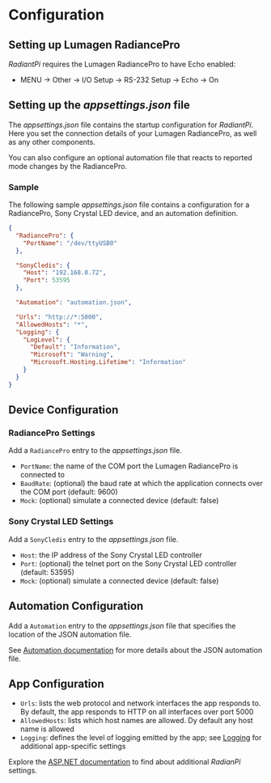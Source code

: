 # Configuration

## Setting up Lumagen RadiancePro

_RadiantPi_ requires the Lumagen RadiancePro to have Echo enabled:
* MENU → Other → I/O Setup → RS-232 Setup → Echo → On

## Setting up the _appsettings.json_ file

The _appsettings.json_ file contains the startup configuration for _RadiantPi_. Here you set the connection details of your Lumagen RadiancePro, as well as any other components.

You can also configure an optional automation file that reacts to reported mode changes by the RadiancePro.

### Sample
The following sample _appsettings.json_ file contains a configuration for a RadiancePro, Sony Crystal LED device, and an automation definition.
```json
{
  "RadiancePro": {
    "PortName": "/dev/ttyUSB0"
  },

  "SonyCledis": {
    "Host": "192.168.0.72",
    "Port": 53595
  },

  "Automation": "automation.json",

  "Urls": "http://*:5000",
  "AllowedHosts": "*",
  "Logging": {
    "LogLevel": {
      "Default": "Information",
      "Microsoft": "Warning",
      "Microsoft.Hosting.Lifetime": "Information"
    }
  }
}
```

## Device Configuration

### RadiancePro Settings

Add a `RadiancePro` entry to the _appsettings.json_ file.

* `PortName`: the name of the COM port the Lumagen RadiancePro is connected to
* `BaudRate`: (optional) the baud rate at which the application connects over the COM port (default: 9600)
* `Mock`: (optional) simulate a connected device (default: false)

### Sony Crystal LED Settings

Add a `SonyCledis` entry to the _appsettings.json_ file.

* `Host`: the IP address of the Sony Crystal LED controller
* `Port`: (optional) the telnet port on the Sony Crystal LED controller (default: 53595)
* `Mock`: (optional) simulate a connected device (default: false)

## Automation Configuration

Add a `Automation` entry to the _appsettings.json_ file that specifies the location of the JSON automation file.

See [Automation documentation](Automation.md) for more details about the JSON automation file.

## App Configuration

* `Urls`: lists the web protocol and network interfaces the app responds to. By default, the app responds to HTTP on all interfaces over port 5000
* `AllowedHosts`: lists which host names are allowed. Dy default any host name is allowed
* `Logging`: defines the level of logging emitted by the app; see [Logging](Logging.md) for additional app-specific settings

Explore the [ASP.NET documentation](https://docs.microsoft.com/en-us/aspnet/core/?view=aspnetcore-5.0) to find about additional _RadianPi_ settings.